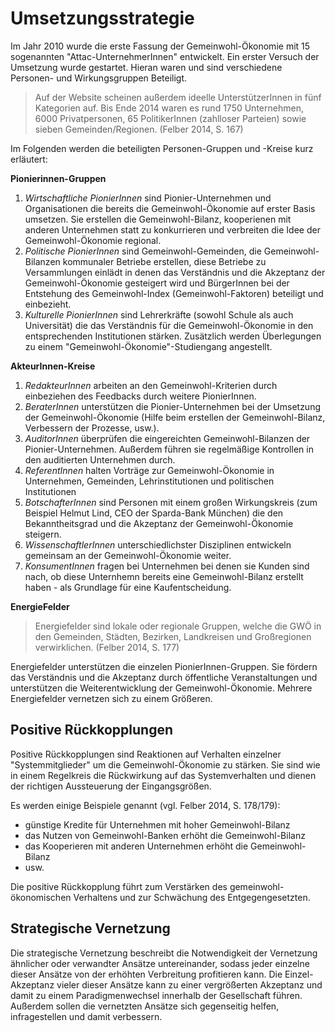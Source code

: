 # Umsetzungsstrategie

Im Jahr 2010 wurde die erste Fassung der Gemeinwohl-Ökonomie mit 15 sogenannten "Attac-UnternehmerInnen" entwickelt. Ein erster Versuch der Umsetzung wurde gestartet. Hieran waren und sind verschiedene Personen- und Wirkungsgruppen Beteiligt. 

> Auf der Website scheinen außerdem ideelle UnterstützerInnen in fünf Kategorien auf. Bis Ende 2014 waren es rund 1750 Unternehmen, 6000 Privatpersonen, 65 PolitikerInnen (zahlloser Parteien) sowie sieben Gemeinden/Regionen. (Felber 2014, S. 167)

Im Folgenden werden die beteiligten Personen-Gruppen und -Kreise kurz erläutert:

**Pionierinnen-Gruppen**

1. *Wirtschaftliche PionierInnen* sind Pionier-Unternehmen und Organisationen die bereits die Gemeinwohl-Ökonomie auf erster Basis umsetzen. Sie erstellen die Gemeinwohl-Bilanz, kooperienen mit anderen Unternehmen statt zu konkurrieren und verbreiten die Idee der Gemeinwohl-Ökonomie regional.
2. *Politische PionierInnen* sind Gemeinwohl-Gemeinden, die Gemeinwohl-Bilanzen kommunaler Betriebe erstellen, diese Betriebe zu Versammlungen einlädt in denen das Verständnis und die Akzeptanz der Gemeinwohl-Ökonomie gesteigert wird und BürgerInnen bei der Entstehung des Gemeinwohl-Index (Gemeinwohl-Faktoren) beteiligt und einbezieht.
3. *Kulturelle PionierInnen* sind Lehrerkräfte (sowohl Schule als auch Universität) die das Verständnis für die Gemeinwohl-Ökonomie in den entsprechenden Institutionen stärken. Zusätzlich werden Überlegungen zu einem "Gemeinwohl-Ökonomie"-Studiengang angestellt.

**AkteurInnen-Kreise**

1. *RedakteurInnen* arbeiten an den Gemeinwohl-Kriterien durch einbeziehen des Feedbacks durch weitere PionierInnen.
2. *BeraterInnen* unterstützen die Pionier-Unternehmen bei der Umsetzung der Gemeinwohl-Ökonomie (Hilfe beim erstellen der Gemeinwohl-Bilanz, Verbessern der Prozesse, usw.).
3. *AuditorInnen* überprüfen die eingereichten Gemeinwohl-Bilanzen der Pionier-Unternehmen. Außerdem führen sie regelmäßige Kontrollen in den auditierten Unternehmen durch.
4. *ReferentInnen* halten Vorträge zur Gemeinwohl-Ökonomie in Unternehmen, Gemeinden, Lehrinstitutionen und politischen Institutionen
5. *BotschafterInnen* sind Personen mit einem großen Wirkungskreis (zum Beispiel Helmut Lind, CEO der Sparda-Bank München) die den Bekanntheitsgrad und die Akzeptanz der Gemeinwohl-Ökonomie steigern.
6. *WissenschaftlerInnen* unterschiedlichster Disziplinen entwickeln gemeinsam an der Gemeinwohl-Ökonomie weiter.
7. *KonsumentInnen* fragen bei Unternehmen bei denen sie Kunden sind nach, ob diese Unternhemn bereits eine Gemeinwohl-Bilanz erstellt haben - als Grundlage für eine Kaufentscheidung. 

**EnergieFelder**

> Energiefelder sind lokale oder regionale Gruppen, welche die GWÖ in den Gemeinden, Städten, Bezirken, Landkreisen und Großregionen verwirklichen. (Felber 2014, S. 177)

Energiefelder unterstützen die einzelen PionierInnen-Gruppen. Sie fördern das Verständnis und die Akzeptanz durch öffentliche Veranstaltungen und unterstützen die Weiterentwicklung der Gemeinwohl-Ökonomie. Mehrere Energiefelder vernetzen sich zu einem Größeren.

## Positive Rückkopplungen

Positive Rückkopplungen sind Reaktionen auf Verhalten einzelner "Systemmitglieder" um die Gemeinwohl-Ökonomie zu stärken. Sie sind wie in einem Regelkreis die Rückwirkung auf das Systemverhalten und dienen der richtigen Aussteuerung der Eingangsgrößen.

Es werden einige Beispiele genannt (vgl. Felber 2014, S. 178/179):

+ günstige Kredite für Unternehmen mit hoher Gemeinwohl-Bilanz
+ das Nutzen von Gemeinwohl-Banken erhöht die Gemeinwohl-Bilanz
+ das Kooperieren mit anderen Unternehmen erhöht die Gemeinwohl-Bilanz
+ usw.

Die positive Rückkopplung führt zum Verstärken des gemeinwohl-ökonomischen Verhaltens und zur Schwächung des Entgegengesetzten.

## Strategische Vernetzung

Die strategische Vernetzung beschreibt die Notwendigkeit der Vernetzung ähnlicher oder verwandter Ansätze untereinander, sodass jeder einzelne dieser Ansätze von der erhöhten Verbreitung profitieren kann. Die Einzel-Akzeptanz vieler dieser Ansätze kann zu einer vergrößerten Akzeptanz und damit zu einem Paradigmenwechsel innerhalb der Gesellschaft führen. Außerdem sollen die vernetzten Ansätze sich gegenseitig helfen, infragestellen und damit verbessern.